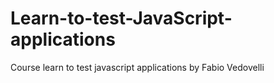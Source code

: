 # Learn-to-test-JavaScript-applications
Course learn to test javascript applications by Fabio Vedovelli
